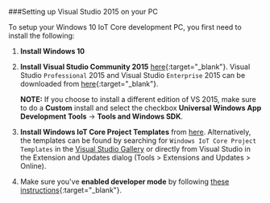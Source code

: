 ###Setting up Visual Studio 2015 on your PC

To setup your Windows 10 IoT Core development PC, you first need to install the following:

1. **Install Windows 10**

2. **Install Visual Studio Community 2015** [here](http://go.microsoft.com/fwlink/?LinkID=534599){:target="_blank"}.  Visual Studio `Professional` 2015 and Visual Studio `Enterprise` 2015 can be downloaded from [here](https://www.visualstudio.com/vs-2015-product-editions){:target="_blank"}.

   **NOTE:** If you choose to install a different edition of VS 2015, make sure to do a **Custom** install and select the checkbox **Universal Windows App Development Tools** -> **Tools and Windows SDK**.

3. **Install Windows IoT Core Project Templates** from [here](https://visualstudiogallery.msdn.microsoft.com/06507e74-41cf-47b2-b7fe-8a2624202d36).  Alternatively, the templates can be found by searching for `Windows IoT Core Project Templates` in the [Visual Studio Gallery](https://visualstudiogallery.msdn.microsoft.com/) or directly from Visual Studio in the Extension and Updates dialog (Tools > Extensions and Updates > Online).

4. Make sure you've **enabled developer mode** by following [these instructions](https://msdn.microsoft.com/library/windows/apps/xaml/dn706236.aspx){:target="_blank"}.
